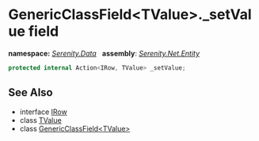 # GenericClassField&lt;TValue&gt;._setValue field
**namespace:** *[Serenity.Data](../../README.md#serenity.data-namespace)*   **assembly**: *[Serenity.Net.Entity](../../README.md)*

```csharp
protected internal Action<IRow, TValue> _setValue;
```

## See Also

* interface [IRow](../IRow.md)
* class [TValue](../Serenity.Net.Entity/../GenericClassField-1.TValue.md)
* class [GenericClassField&lt;TValue&gt;](../GenericClassField-1.md)